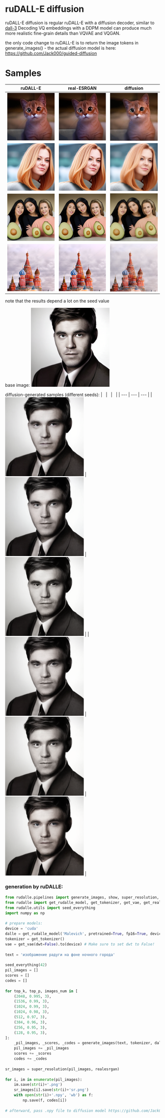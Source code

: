 # ruDALL-E diffusion

ruDALL-E diffusion is regular ruDALL-E with a diffusion decoder, similar to [dall-3](https://github.com/Jack000/DALLE-pytorch/) Decoding VQ embeddings with a DDPM model can produce much more realistic fine-grain details than VQVAE and VQGAN.

the only code change to ruDALL-E is to return the image tokens in generate_images() - the actual diffusion model is here: https://github.com/Jack000/guided-diffusion

# Samples
| ruDALL-E | real-ESRGAN | diffusion |
| --- | --- | --- |
| <img src="./pics/cat-ru.png" width="256"></img> | <img src="./pics/cat-gan.png" width="256"></img> | <img src="./pics/cat-diffusion.png" width="256"></img> |
| <img src="./pics/woman-ru.png" width="256"></img> | <img src="./pics/woman-gan.png" width="256"></img> | <img src="./pics/woman-diffusion.png" width="256"></img> |
| <img src="./pics/avocado-ru.png" width="256"></img> | <img src="./pics/avocado-gan.png" width="256"></img> | <img src="./pics/avocado-diffusion.png" width="256"></img> |
| <img src="./pics/cathedral-ru.png" width="256"></img> | <img src="./pics/cathedral-gan.png" width="256"></img> | <img src="./pics/cathedral-diffusion.png" width="256"></img> |

note that the results depend a lot on the seed value

base image: <img src="./pics/man-ru.png"></img>

diffusion-generated samples (different seeds):
| &nbsp; | &nbsp; | &nbsp; |
| --- | --- | --- |
| <img src="./pics/man-0.png" width="256"></img> | <img src="./pics/man-1.png" width="256"></img> | <img src="./pics/man-2.png" width="256"></img> |
| <img src="./pics/man-3.png" width="256"></img> | <img src="./pics/man-4.png" width="256"></img> | <img src="./pics/man-5.png" width="256"></img> |

### generation by ruDALLE:
```python
from rudalle.pipelines import generate_images, show, super_resolution, cherry_pick_by_clip
from rudalle import get_rudalle_model, get_tokenizer, get_vae, get_realesrgan, get_ruclip
from rudalle.utils import seed_everything
import numpy as np

# prepare models:
device = 'cuda'
dalle = get_rudalle_model('Malevich', pretrained=True, fp16=True, device=device)
tokenizer = get_tokenizer()
vae = get_vae(dwt=False).to(device) # Make sure to set dwt to False!

text = 'изображение радуги на фоне ночного города'

seed_everything(42)
pil_images = []
scores = []
codes = []

for top_k, top_p, images_num in [
    (2048, 0.995, 3),
    (1536, 0.99, 3),
    (1024, 0.99, 3),
    (1024, 0.98, 3),
    (512, 0.97, 3),
    (384, 0.96, 3),
    (256, 0.95, 3),
    (128, 0.95, 3),
]:
    _pil_images, _scores, _codes = generate_images(text, tokenizer, dalle, vae, top_k=top_k, images_num=images_num, top_p=top_p, return_codes=True)
    pil_images += _pil_images
    scores += _scores
    codes += _codes

sr_images = super_resolution(pil_images, realesrgan)

for i, im in enumerate(pil_images):
    im.save(str(i)+'.png')
    sr_images[i].save(str(i)+'sr.png')
    with open(str(i)+'.npy', 'wb') as f:
        np.save(f, codes[i])

# afterward, pass .npy file to diffusion model https://github.com/Jack000/guided-diffusion
```
